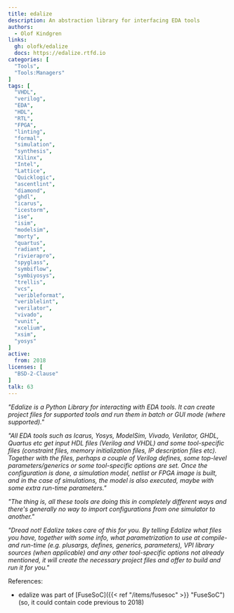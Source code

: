 ```yaml
---
title: edalize
description: An abstraction library for interfacing EDA tools
authors:
  - Olof Kindgren
links:
  gh: olofk/edalize
  docs: https://edalize.rtfd.io
categories: [
  "Tools",
  "Tools:Managers"
]
tags: [
  "VHDL",
  "verilog",
  "EDA",
  "HDL",
  "RTL",
  "FPGA",
  "linting",
  "formal",
  "simulation",
  "synthesis",
  "Xilinx",
  "Intel",
  "Lattice",
  "Quicklogic",
  "ascentlint",
  "diamond",
  "ghdl",
  "icarus",
  "icestorm",
  "ise",
  "isim",
  "modelsim",
  "morty",
  "quartus",
  "radiant",
  "rivierapro",
  "spyglass",
  "symbiflow",
  "symbiyosys",
  "trellis",
  "vcs",
  "veribleformat",
  "veriblelint",
  "verilator",
  "vivado",
  "vunit",
  "xcelium",
  "xsim",
  "yosys"
]
active:
  from: 2018
licenses: [
  "BSD-2-Clause"
]
talk: 63
---
```


*"Edalize is a Python Library for interacting with EDA tools. It can create project files for supported tools and run them in batch or GUI mode (where supported)."*

*"All EDA tools such as Icarus, Yosys, ModelSim, Vivado, Verilator, GHDL, Quartus etc get input HDL files (Verilog and VHDL) and some tool-specific files (constraint files, memory initialization files, IP description files etc). Together with the files, perhaps a couple of Verilog defines, some top-level parameters/generics or some tool-specific options are set. Once the configuration is done, a simulation model, netlist or FPGA image is built, and in the case of simulations, the model is also executed, maybe with some extra run-time parameters."*

*"The thing is, all these tools are doing this in completely different ways and there's generally no way to import configurations from one simulator to another."*

*"Dread not! Edalize takes care of this for you. By telling Edalize what files you have, together with some info, what parametrization to use at compile- and run-time (e.g. plusargs, defines, generics, parameters), VPI library sources (when applicable) and any other tool-specific options not already mentioned, it will create the necessary project files and offer to build and run it for you."*

References:

- edalize was part of [FuseSoC]({{< ref "/items/fusesoc" >}} "FuseSoC") (so, it could contain code previous to 2018)

